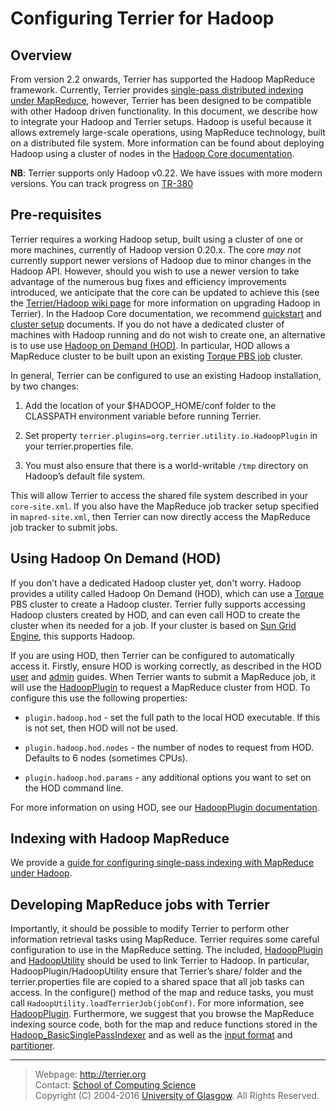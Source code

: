 Configuring Terrier for Hadoop
==============================

Overview
--------

From version 2.2 onwards, Terrier has supported the Hadoop MapReduce framework. Currently, Terrier provides [single-pass distributed indexing under MapReduce](hadoop_indexing.md), however, Terrier has been designed to be compatible with other Hadoop driven functionality. In this document, we describe how to integrate your Hadoop and Terrier setups. Hadoop is useful because it allows extremely large-scale operations, using MapReduce technology, built on a distributed file system. More information can be found about deploying Hadoop using a cluster of nodes in the [Hadoop Core documentation](http://hadoop.apache.org/core/docs/current/).

**NB**: Terrier supports only Hadoop v0.22. We have issues with more modern versions. You can track progress on [TR-380](http://terrier.org/issues/browse/TR-380)

Pre-requisites
--------------

Terrier requires a working Hadoop setup, built using a cluster of one or more machines, currently of Hadoop version 0.20.x. The core *may not* currently support newer versions of Hadoop due to minor changes in the Hadoop API. However, should you wish to use a newer version to take advantage of the numerous bug fixes and efficiency improvements introduced, we anticipate that the core can be updated to achieve this (see the [Terrier/Hadoop wiki page](http://ir.dcs.gla.ac.uk/wiki/Terrier/Hadoop) for more information on upgrading Hadoop in Terrier). In the Hadoop Core documentation, we recommend [quickstart](http://hadoop.apache.org/docs/r0.19.0/quickstart.html) and [cluster setup](http://hadoop.apache.org/docs/r0.19.0/cluster_setup.html) documents. If you do not have a dedicated cluster of machines with Hadoop running and do not wish to create one, an alternative is to use use [Hadoop on Demand (HOD)](http://hadoop.apache.org/docs/r0.19.0/hod_user_guide.html). In particular, HOD allows a MapReduce cluster to be built upon an existing [Torque PBS job](http://www.adaptivecomputing.com/products/open-source/torque/) cluster.

In general, Terrier can be configured to use an existing Hadoop installation, by two changes:

1.  Add the location of your $HADOOP\_HOME/conf folder to the CLASSPATH environment variable before running Terrier.

2.  Set property `terrier.plugins=org.terrier.utility.io.HadoopPlugin` in your terrier.properties file.

3.  You must also ensure that there is a world-writable `/tmp` directory on Hadoop’s default file system.

This will allow Terrier to access the shared file system described in your `core-site.xml`. If you also have the MapReduce job tracker setup specified in `mapred-site.xml`, then Terrier can now directly access the MapReduce job tracker to submit jobs.

Using Hadoop On Demand (HOD)
----------------------------

If you don’t have a dedicated Hadoop cluster yet, don't worry. Hadoop provides a utility called Hadoop On Demand (HOD), which can use a [Torque](http://www.adaptivecomputing.com/products/open-source/torque/) PBS cluster to create a Hadoop cluster. Terrier fully supports accessing Hadoop clusters created by HOD, and can even call HOD to create the cluster when its needed for a job. If your cluster is based on [Sun Grid Engine](http://gridengine.sunsource.net/), this supports Hadoop.

If you are using HOD, then Terrier can be configured to automatically access it. Firstly, ensure HOD is working correctly, as described in the HOD [user](http://hadoop.apache.org/docs/r0.19.0/hod_user_guide.html) and [admin](http://hadoop.apache.org/docs/r0.19.0/hod_admin_guide.html) guides. When Terrier wants to submit a MapReduce job, it will use the [HadoopPlugin](javadoc/org/terrier/utility/io/HadoopPlugin.html) to request a MapReduce cluster from HOD. To configure this use the following properties:

-   `plugin.hadoop.hod` - set the full path to the local HOD executable. If this is not set, then HOD will not be used.

-   `plugin.hadoop.hod.nodes` - the number of nodes to request from HOD. Defaults to 6 nodes (sometimes CPUs).

-   `plugin.hadoop.hod.params` - any additional options you want to set on the HOD command line.

For more information on using HOD, see our [HadoopPlugin documentation](javadoc/org/terrier/utility/io/HadoopPlugin.html).

Indexing with Hadoop MapReduce
------------------------------

We provide a [guide for configuring single-pass indexing with MapReduce under Hadoop](hadoop_indexing.md).

Developing MapReduce jobs with Terrier
--------------------------------------

Importantly, it should be possible to modify Terrier to perform other information retrieval tasks using MapReduce. Terrier requires some careful configuration to use in the MapReduce setting. The included, [HadoopPlugin](javadoc/org/terrier/utility/io/HadoopPlugin.html) and [HadoopUtility](javadoc/org/terrier/utility/io/HadoopUtility.html) should be used to link Terrier to Hadoop. In particular, HadoopPlugin/HadoopUtility ensure that Terrier’s share/ folder and the terrier.properties file are copied to a shared space that all job tasks can access. In the configure() method of the map and reduce tasks, you must call `HadoopUtility.loadTerrierJob(jobConf)`. For more information, see [HadoopPlugin](javadoc/org/terrier/utility/io/HadoopPlugin.html). Furthermore, we suggest that you browse the MapReduce indexing source code, both for the map and reduce functions stored in the [Hadoop\_BasicSinglePassIndexer](javadoc/org/terrier/structures/indexing/singlepass/hadoop/Hadoop_BasicSinglePassIndexer.html) and as well as the [input format](javadoc/org/terrier/structures/indexing/singlepass/hadoop/MultiFileCollectionInputFormat.html) and [partitioner](javadoc/org/terrier/structures/indexing/singlepass/hadoop/SplitEmittedTerm.html).

------------------------------------------------------------------------

> Webpage: <http://terrier.org>  
> Contact: [School of Computing Science](http://www.dcs.gla.ac.uk/)  
> Copyright (C) 2004-2016 [University of Glasgow](http://www.gla.ac.uk/). All Rights Reserved. 
